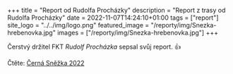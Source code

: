 +++
title = "Report od Rudolfa Procházky"
description = "Report z trasy od Rudolfa Procházky"
date = 2022-11-07T14:24:10+01:00
tags = ["report"]
site_logo = "../../img/logo.png"
featured_image = "/reporty/img/Snezka-hrebenovka.jpg"
images = ["/reporty/img/Snezka-hrebenovka.jpg"]
+++

Čerstvý držitel FKT _Rudolf Procházka_ sepsal svůj report. 👍

Čtěte: [Černá Sněžka 2022](//behamsvujsen.blogspot.com/2022/11/cerna-snezka-2022.html)
